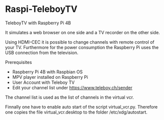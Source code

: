 # Raspi-TeleboyTV
TeleboyTV with Raspberry Pi 4B

It simulates a web browser on one side and a TV recorder on the other side.

Using HDMI-CEC it is possible to change channels with remote control of your TV. Furthermore for the power consumption the Raspberry Pi uses the USB connection from the television.

Prerequisites
  - Raspberry Pi 4B with Raspbian OS
  - MPV player installed on Raspberry Pi
  - User Account with Teleboy TV
  - Edit your channel list under https://www.teleboy.ch/sender

The channel list is used as the list of channels in the virtual vcr.

Finnally one have to enable auto start of the script virtual_vcr.py. Therefore one copies the file virtual_vcr.desktop to the folder /etc/xdg/autostart.
